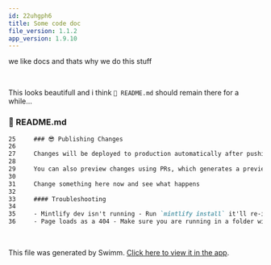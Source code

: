 ```yaml
---
id: 22uhgph6
title: Some code doc
file_version: 1.1.2
app_version: 1.9.10
---
```


we like docs and thats why we do this stuff

<br/>

This looks beautifull and i think `📄 README.md` should remain there for a while...
<!-- NOTE-swimm-snippet: the lines below link your snippet to Swimm -->
### 📄 README.md
```markdown
25     ### 😎 Publishing Changes
26     
27     Changes will be deployed to production automatically after pushing to the default branch.
28     
29     You can also preview changes using PRs, which generates a preview link of the docs.
30     
31     Change something here now and see what happens
32     
33     #### Troubleshooting
34     
35     - Mintlify dev isn't running - Run `mintlify install` it'll re-install dependencies.
36     - Page loads as a 404 - Make sure you are running in a folder with `mint.json` and some other stuff....
```

<br/>

This file was generated by Swimm. [Click here to view it in the app](https://app.swimm.io/repos/Z2l0aHViJTNBJTNBZG9jcyUzQSUzQXN0ZWRkYQ==/docs/22uhgph6).
